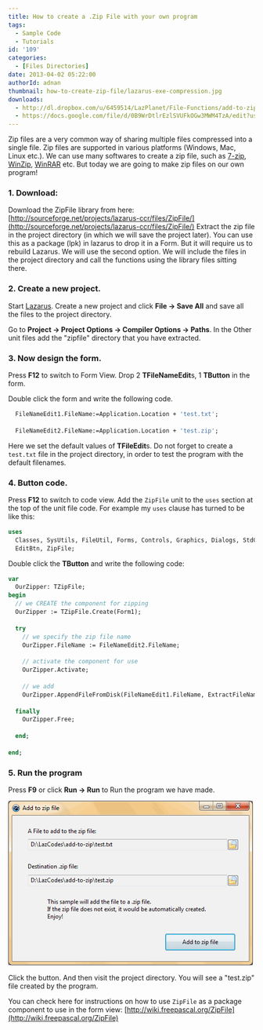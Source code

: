 ```yaml
---
title: How to create a .Zip File with your own program
tags:
  - Sample Code
  - Tutorials
id: '109'
categories:
  - [Files Directories]
date: 2013-04-02 05:22:00
authorId: adnan
thumbnail: how-to-create-zip-file/lazarus-exe-compression.jpg
downloads:
  - http://dl.dropbox.com/u/6459514/LazPlanet/File-Functions/add-to-zip.zip
  - https://docs.google.com/file/d/0B9WrDtlrEzlSVUFkOGw3MWM4TzA/edit?usp=sharing
---
```


Zip files are a very common way of sharing multiple files compressed into a single file. Zip files are supported in various platforms (Windows, Mac, Linux etc.). We can use many softwares to create a zip file, such as [7-zip](http://www.7-zip.org/), [WinZip](http://www.winzip.com/), [WinRAR](http://www.rarlab.com/) etc. But today we are going to make zip files on our own program!
<!-- more -->


### 1\. Download:

Download the ZipFile library from here: [http://sourceforge.net/projects/lazarus-ccr/files/ZipFile/](http://sourceforge.net/projects/lazarus-ccr/files/ZipFile/)
Extract the zip file in the project directory (in which we will save the project later). You can use this as a package (lpk) in lazarus to drop it in a Form. But it will require us to rebuild Lazarus. We will use the second option. We will include the files in the project directory and call the functions using the library files sitting there.


### 2\. Create a new project.

Start [Lazarus](https://lazarus-ide.org).
Create a new project and click **File -> Save All** and save all the files to the project directory.

Go to **Project -> Project Options -> Compiler Options -> Paths**. In the Other unit files add the "zipfile" directory that you have extracted.


### 3\. Now design the form.

Press **F12** to switch to Form View. Drop 2 **TFileNameEdit**s, 1 **TButton** in the form.

Double click the form and write the following code.

```pascal
  FileNameEdit1.FileName:=Application.Location + 'test.txt';

  FileNameEdit2.FileName:=Application.Location + 'test.zip';
```

Here we set the default values of **TFileEdit**s. Do not forget to create a `test.txt` file in the project directory, in order to test the program with the default filenames.


### 4\. Button code.

Press **F12** to switch to code view. Add the `ZipFile` unit to the `uses` section at the top of the unit file code. For example my `uses` clause has turned to be like this:

```pascal
uses
  Classes, SysUtils, FileUtil, Forms, Controls, Graphics, Dialogs, StdCtrls,
  EditBtn, ZipFile;
```

Double click the **TButton** and write the following code:

```pascal
var
  OurZipper: TZipFile;
begin
  // we CREATE the component for zipping
  OurZipper := TZipFile.Create(Form1);

  try
    // we specify the zip file name
    OurZipper.FileName := FileNameEdit2.FileName;

    // activate the component for use
    OurZipper.Activate;

    // we add
    OurZipper.AppendFileFromDisk(FileNameEdit1.FileName, ExtractFileName(FileNameEdit1.FileName));

  finally
    OurZipper.Free;

  end;

end;
```


### 5\. Run the program


Press **F9** or click **Run -> Run** to Run the program we have made.


![](how-to-create-zip-file/add-to-zip-lazarus.gif)


Click the button. And then visit the project directory. You will see a "test.zip" file created by the program.


You can check here for instructions on how to use `ZipFile` as a package component to use in the form view:
[http://wiki.freepascal.org/ZipFile](http://wiki.freepascal.org/ZipFile)
